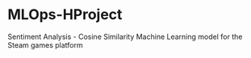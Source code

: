 # MLOps-HProject
Sentiment Analysis - Cosine Similarity Machine Learning model for the Steam games platform
